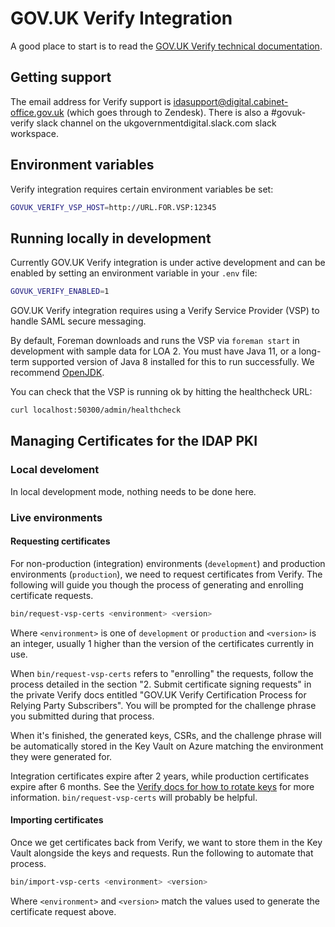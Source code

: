 # GOV.UK Verify Integration

A good place to start is to read the
[GOV.UK Verify technical documentation](https://www.docs.verify.service.gov.uk/#gov-uk-verify-technical-documentation).

## Getting support

The email address for Verify support is idasupport@digital.cabinet-office.gov.uk
(which goes through to Zendesk). There is also a #govuk-verify slack channel on
the ukgovernmentdigital.slack.com slack workspace.

## Environment variables

Verify integration requires certain environment variables be set:

```bash
GOVUK_VERIFY_VSP_HOST=http://URL.FOR.VSP:12345
```

## Running locally in development

Currently GOV.UK Verify integration is under active development and can be
enabled by setting an environment variable in your `.env` file:

```bash
GOVUK_VERIFY_ENABLED=1
```

GOV.UK Verify integration requires using a Verify Service Provider (VSP) to
handle SAML secure messaging.

By default, Foreman downloads and runs the VSP via `foreman start` in
development with sample data for LOA 2. You must have Java 11, or a long-term
supported version of Java 8 installed for this to run successfully. We recommend
[OpenJDK][openjdk].

You can check that the VSP is running ok by hitting the healthcheck URL:

```bash
curl localhost:50300/admin/healthcheck
```

## Managing Certificates for the IDAP PKI

### Local develoment

In local development mode, nothing needs to be done here.

### Live environments

#### Requesting certificates

For non-production (integration) environments (`development`) and production
environments (`production`), we need to request certificates from Verify. The
following will guide you though the process of generating and enrolling
certificate requests.

```bash
bin/request-vsp-certs <environment> <version>
```

Where `<environment>` is one of `development` or `production` and `<version>` is
an integer, usually 1 higher than the version of the certificates currently in
use.

When `bin/request-vsp-certs` refers to "enrolling" the requests, follow the
process detailed in the section "2. Submit certificate signing requests" in the
private Verify docs entitled "GOV.UK Verify Certification Process for Relying
Party Subscribers". You will be prompted for the challenge phrase you submitted
during that process.

When it's finished, the generated keys, CSRs, and the challenge phrase will be
automatically stored in the Key Vault on Azure matching the environment they
were generated for.

Integration certificates expire after 2 years, while production certificates
expire after 6 months. See the
[Verify docs for how to rotate keys](https://www.docs.verify.service.gov.uk/maintain-your-connection/rotate-keys/)
for more information. `bin/request-vsp-certs` will probably be helpful.

#### Importing certificates

Once we get certificates back from Verify, we want to store them in the Key
Vault alongside the keys and requests. Run the following to automate that
process.

```bash
bin/import-vsp-certs <environment> <version>
```

Where `<environment>` and `<version>` match the values used to generate the
certificate request above.

[openjdk]: https://adoptopenjdk.net/
